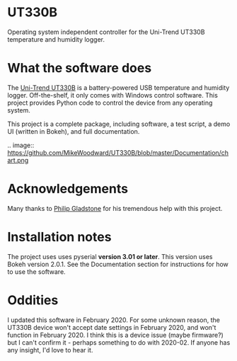 # UT330B
Operating system independent controller for the Uni-Trend UT330B temperature and humidity logger.

What the software does
======================

The [Uni-Trend UT330B](https://www.uni-trend.com/html/product/Environmental/Environmental_Tester/UT330-USB/UT330B.html) is a battery-powered USB temperature and humidity logger. Off-the-shelf, it only comes with Windows control software. This project provides Python code to control the device from any operating system.

This project is a complete package, including software, a test script, a demo UI (written in Bokeh), and full documentation. 

.. image:: https://github.com/MikeWoodward/UT330B/blob/master/Documentation/chart.png

Acknowledgements
================

Many thanks to [Philip Gladstone](https://github.com/pjsg) for his tremendous help with this project.

Installation notes
==================

The project uses uses pyserial __version 3.01 or later__. This version uses Bokeh version 2.0.1. See the Documentation section for instructions for how to use the software.

Oddities
========

I updated this software in February 2020. For some unknown reason, the UT330B device won't accept date settings in February 2020, and won't function in February 2020. I think this is a device issue (maybe firmware?) but I can't confirm it - perhaps something to do with 2020-02. If anyone has any insight, I'd love to hear it.
